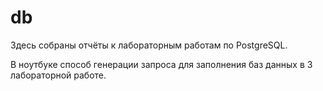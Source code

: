 # db

Здесь собраны отчёты к лабораторным работам по PostgreSQL.

В ноутбуке способ генерации запроса для заполнения баз данных в 3 лабораторной работе.